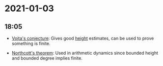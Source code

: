 # 2021-01-03

## 18:05

- [Vojta's conjecture](Vojta's%20conjecture): 
  Gives good [height](height) estimates, can be used to prove something is finite.

- [Northcott's theorem](Northcott's%20theorem): 
  Used in arithmetic dynamics since bounded height and bounded degree implies finite.